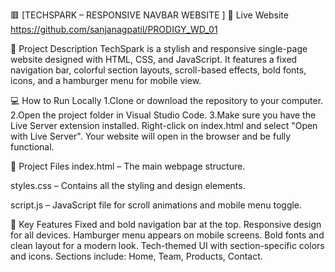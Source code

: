 🟥 [TECHSPARK – RESPONSIVE NAVBAR WEBSITE ]
🔗 Live Website
https://github.com/sanjanagpatil/PRODIGY_WD_01 

📄 Project Description
TechSpark is a stylish and responsive single-page website designed with HTML, CSS, and JavaScript. It features a fixed navigation bar, colorful section layouts, scroll-based effects, bold fonts, icons, and a hamburger menu for mobile view.

💻 How to Run Locally
1.Clone or download the repository to your computer.
2.Open the project folder in Visual Studio Code.
3.Make sure you have the Live Server extension installed.
Right-click on index.html and select "Open with Live Server".
Your website will open in the browser and be fully functional.

📁 Project Files
index.html – The main webpage structure.

styles.css – Contains all the styling and design elements.

script.js – JavaScript file for scroll animations and mobile menu toggle.

📱 Key Features
Fixed and bold navigation bar at the top.
Responsive design for all devices.
Hamburger menu appears on mobile screens.
Bold fonts and clean layout for a modern look.
Tech-themed UI with section-specific colors and icons.
Sections include: Home, Team, Products, Contact.

